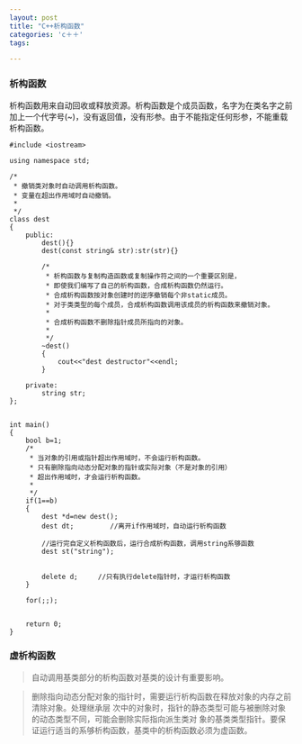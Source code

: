 ```yaml
---
layout: post
title: "C++析构函数"
categories: 'c＋＋'
tags:

---
```


<h3>析构函数</h3>

析构函数用来自动回收或释放资源。析构函数是个成员函数，名字为在类名字之前加上一个代字号(~)，没有返回值，没有形参。由于不能指定任何形参，不能重载析构函数。
	
	#include <iostream>

    using namespace std;

    /*
     * 撤销类对象时自动调用析构函数。
     * 变量在超出作用域时自动撤销。
     *
     */ 
    class dest
    {
        public:
            dest(){}
            dest(const string& str):str(str){}

            /*
             * 析构函数与复制构造函数或复制操作符之间的一个重要区别是，
             * 即使我们编写了自己的析构函数，合成析构函数仍然运行。
             * 合成析构函数按对象创建时的逆序撤销每个非static成员。
             * 对于类类型的每个成员，合成析构函数调用该成员的析构函数来撤销对象。
             *
             * 合成析构函数不删除指针成员所指向的对象。
             *
             */ 
            ~dest()
            {
                cout<<"dest destructor"<<endl;
            }

        private:
            string str;
    };


    int main()
    {
        bool b=1;
        /*
         * 当对象的引用或指针超出作用域时，不会运行析构函数。
         * 只有删除指向动态分配对象的指针或实际对象（不是对象的引用）
         * 超出作用域时，才会运行析构函数。
         *
         */ 
        if(1==b)
        {
            dest *d=new dest();
            dest dt;         //离开if作用域时，自动运行析构函数

            //运行完自定义析构函数后，运行合成析构函数，调用string系够函数
            dest st("string");


            delete d;     //只有执行delete指针时，才运行析构函数
        }

        for(;;); 


        return 0;
    }


<h3>虚析构函数</h3>

	
>	自动调用基类部分的析构函数对基类的设计有重要影响。
	
>	删除指向动态分配对象的指针时，需要运行析构函数在释放对象的内存之前清除对象。处理继承层
>	次中的对象时，指针的静态类型可能与被删除对象的动态类型不同，可能会删除实际指向派生类对
>	象的基类类型指针。要保证运行适当的系够析构函数，基类中的析构函数必须为虚函数。
